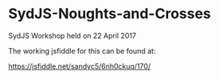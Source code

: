 # SydJS-Noughts-and-Crosses
SydJS Workshop held on 22 April 2017

The working jsfiddle for this can be found at:

https://jsfiddle.net/sandyc5/6nh0ckuq/170/
